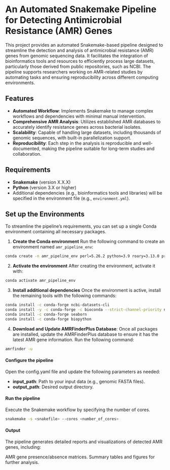 # An Automated Snakemake Pipeline for Detecting Antimicrobial Resistance (AMR) Genes
This project provides an automated Snakemake-based pipeline designed to streamline the detection and analysis of antimicrobial resistance (AMR) genes from genomic sequencing data. It facilitates the integration of bioinformatics tools and resources to efficiently process large datasets, particularly those derived from public repositories, such as NCBI. The pipeline supports researchers working on AMR-related studies by automating tasks and ensuring reproducibility across different computing environments.

## Features
- **Automated Workflow**: Implements Snakemake to manage complex workflows and dependencies with minimal manual intervention.
- **Comprehensive AMR Analysis**: Utilizes established AMR databases to accurately identify resistance genes across bacterial isolates.
- **Scalability**: Capable of handling large datasets, including thousands of genomic sequences, with built-in parallelization support.
- **Reproducibility**: Each step in the analysis is reproducible and well-documented, making the pipeline suitable for long-term studies and collaboration.

## Requirements
- **Snakemake** (version X.X.X)
- **Python** (version 3.X or higher)
- Additional dependencies (e.g., bioinformatics tools and libraries) will be specified in the environment file (e.g., `environment.yml`).

## Set up the Environments
To streamline the pipeline’s requirements, you can set up a single Conda environment containing all necessary packages.

1. **Create the Conda environment**
   Run the following command to create an environment named `amr_pipeline_env`:

  ```bash
  conda create -n amr_pipeline_env perl=5.26.2 python=3.9 roary=3.13.0 prokka=1.14.6 perl-bioperl snakemake=5.5.4 -c bioconda -c conda-forge
  ```

2. **Activate the environment**
  After creating the environment, activate it with:

  ```bash
  conda activate amr_pipeline_env
  ```

3. **Install additional dependencies**
   Once the environment is active, install the remaining tools with the following commands:

  ```bash
  conda install -c conda-forge ncbi-datasets-cli
  conda install -y -c conda-forge -c bioconda --strict-channel-priority ncbi-amrfinderplus
  conda install -c conda-forge seaborn
  conda install -c conda-forge biopython
  ```

4. **Download and Update AMRFinderPlus Database**:
   Once all packages are installed, update the AMRFinderPlus database to ensure it has the latest AMR gene information. Run the following command:

  ```bash
  amrfinder -u
  ```

#### Configure the pipeline
Open the config.yaml file and update the following parameters as needed:

- **input_path**: Path to your input data (e.g., genomic FASTA files).
- **output_path**: Desired output directory.

#### Run the pipeline
Execute the Snakemake workflow by specifying the number of cores.

```bash
snakemake -s <snakefile> --cores <number_of_cores>
```

#### Output
The pipeline generates detailed reports and visualizations of detected AMR genes, including:

AMR gene presence/absence matrices.
Summary tables and figures for further analysis.
